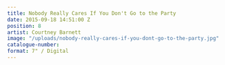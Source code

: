 ```yaml
---
title: Nobody Really Cares If You Don't Go to the Party
date: 2015-09-18 14:51:00 Z
position: 8
artist: Courtney Barnett
image: "/uploads/nobody-really-cares-if-you-dont-go-to-the-party.jpg"
catalogue-number: 
format: 7" / Digital
---
```


